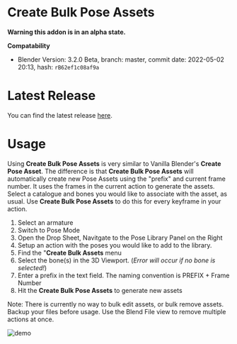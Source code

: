 # Create Bulk Pose Assets
**Warning this addon is in an alpha state.**

**Compatability**
- Blender Version: 3.2.0 Beta, branch: master, commit date: 2022-05-02 20:13, hash: `rB62ef1c08af9a` 

# Latest Release

You can find the latest release [here](https://github.com/NickTiny/poselibquickactions/releases/tag/alpha).

# **Usage**

Using **Create Bulk Pose Assets** is very similar to Vanilla Blender's **Create Pose Asset**. The difference is that **Create Bulk Pose Assets** will automatically create new Pose Assets using the "prefix" and current frame number. It uses the frames in the current action to generate the assets. Select a catalogue and bones you would like to associate with the asset, as usual. Use **Create Bulk Pose Assets** to do this for every keyframe in your action.

1. Select an armature
2. Switch to Pose Mode
3. Open the Drop Sheet, Navitgate to the Pose Library Panel on the Right
4. Setup an action with the poses you would like to add to the library.
5. Find the "**Create Bulk Assets** menu
6. Select the bone(s) in the 3D Viewport. (_Error will occur if no bone is selected!_)
7. Enter a prefix in the text field. The naming convention is PREFIX + Frame Number
8. Hit the **Create Bulk Pose Assets** to generate new assets

Note: There is currently no way to bulk edit assets, or bulk remove assets. Backup your files before usage. Use the Blend File view to remove multiple actions at once.

![demo](https://user-images.githubusercontent.com/86638335/166613734-46a0db33-e06e-4826-8d51-bcd63471e7b5.gif)
